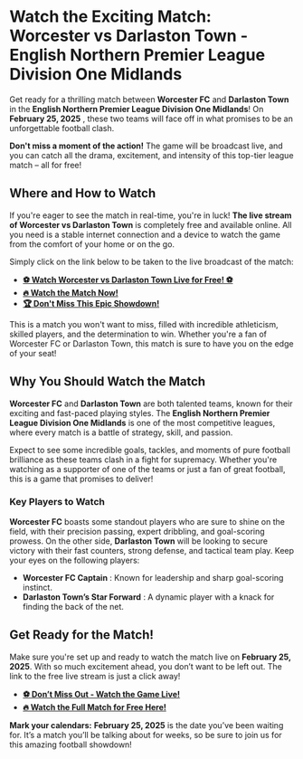# Watch the Exciting Match: Worcester vs Darlaston Town - English Northern Premier League Division One Midlands

Get ready for a thrilling match between **Worcester FC** and **Darlaston Town** in the **English Northern Premier League Division One Midlands**! On **February 25, 2025** , these two teams will face off in what promises to be an unforgettable football clash.

**Don't miss a moment of the action!** The game will be broadcast live, and you can catch all the drama, excitement, and intensity of this top-tier league match – all for free!

## Where and How to Watch

If you're eager to see the match in real-time, you're in luck! **The live stream of Worcester vs Darlaston Town** is completely free and available online. All you need is a stable internet connection and a device to watch the game from the comfort of your home or on the go.

Simply click on the link below to be taken to the live broadcast of the match:

- [**⚽ Watch Worcester vs Darlaston Town Live for Free! ⚽**](https://tinyurl.com/livestreamfreeo?st=Worcester+vs+Darlaston+Town&si=gh)
- [**🔥 Watch the Match Now!**](https://tinyurl.com/livestreamfreeo?st=Worcester+vs+Darlaston+Town&si=gh)
- [**🏆 Don't Miss This Epic Showdown!**](https://tinyurl.com/livestreamfreeo?st=Worcester+vs+Darlaston+Town&si=gh)

This is a match you won't want to miss, filled with incredible athleticism, skilled players, and the determination to win. Whether you're a fan of Worcester FC or Darlaston Town, this match is sure to have you on the edge of your seat!

## Why You Should Watch the Match

**Worcester FC** and **Darlaston Town** are both talented teams, known for their exciting and fast-paced playing styles. The **English Northern Premier League Division One Midlands** is one of the most competitive leagues, where every match is a battle of strategy, skill, and passion.

Expect to see some incredible goals, tackles, and moments of pure football brilliance as these teams clash in a fight for supremacy. Whether you're watching as a supporter of one of the teams or just a fan of great football, this is a game that promises to deliver!

### Key Players to Watch

**Worcester FC** boasts some standout players who are sure to shine on the field, with their precision passing, expert dribbling, and goal-scoring prowess. On the other side, **Darlaston Town** will be looking to secure victory with their fast counters, strong defense, and tactical team play. Keep your eyes on the following players:

- **Worcester FC Captain** : Known for leadership and sharp goal-scoring instinct.
- **Darlaston Town’s Star Forward** : A dynamic player with a knack for finding the back of the net.

## Get Ready for the Match!

Make sure you're set up and ready to watch the match live on **February 25, 2025**. With so much excitement ahead, you don’t want to be left out. The link to the free live stream is just a click away!

- [**⚽ Don’t Miss Out - Watch the Game Live!**](https://tinyurl.com/livestreamfreeo?st=Worcester+vs+Darlaston+Town&si=gh)
- [**🔥 Watch the Full Match for Free Here!**](https://tinyurl.com/livestreamfreeo?st=Worcester+vs+Darlaston+Town&si=gh)

**Mark your calendars:**  **February 25, 2025** is the date you’ve been waiting for. It’s a match you’ll be talking about for weeks, so be sure to join us for this amazing football showdown!
